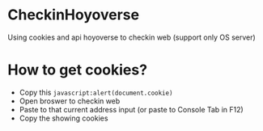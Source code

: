 # CheckinHoyoverse
Using cookies and api hoyoverse to checkin web (support only OS server)
# How to get cookies?
* Copy this `javascript:alert(document.cookie)`
* Open broswer to checkin web
* Paste to that current address input (or paste to Console Tab in F12)
* Copy the showing cookies 
